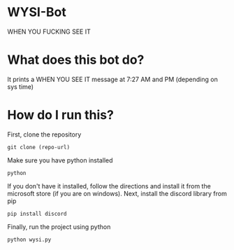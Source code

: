# WYSI-Bot
WHEN YOU FUCKING SEE IT

# What does this bot do?
It prints a WHEN YOU SEE IT message at 7:27 AM and PM (depending on sys time)

# How do I run this?
First, clone the repository
```
git clone (repo-url) 
```
Make sure you have python installed
```
python
```
If you don't have it installed, follow the directions and install it from the microsoft store (if you are on windows).
Next, install the discord library from pip
```
pip install discord
```
Finally, run the project using python
```
python wysi.py
```

